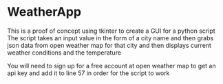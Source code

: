 # WeatherApp
 This is a proof of concept using tkinter to create a GUI for a python script
 The script takes an input value in the form of a city name and then grabs json data from open weather map for that city and then displays
 current weather conditions and the temperature
 
 You will need to sign up for a free account at open weather map to get an api key and add it to line 57 in order for the script to work 

